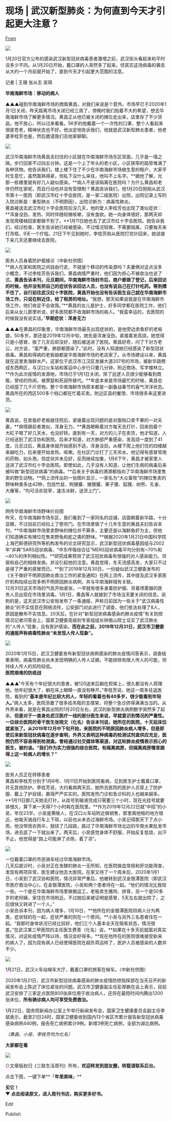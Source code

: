 # 现场 | 武汉新型肺炎：为何直到今天才引起更大注意？

[From](https://mp.weixin.qq.com/s/xuf8nn1OPOY51cyZMduQ-Q)  

![](https://res.cloudinary.com/dqvsulqdb/image/upload/v1580995349/aj7gzvtf5jxmfx5bdqnb.gif)

1月20日官方公布的感染武汉新型冠状病毒患者激增之前，武汉街头看起来和平时没多少不同。从1月20日开始，戴口罩的人突然多了起来。但其实这场病毒的袭击从大约一个月前就开始了，直到今天才引起更大范围的注意。  

记者 | 王珊 张从志 吴琪

**华南海鲜市场：移动的病人**  

▲▲▲碰到华南海鲜市场的商贩黄昌，对我们来说是个意外。市场早已于2020年1月1日关闭，昨天距离市场关闭已经三周了，傍晚时我们抱着不大的希望，想去华南海鲜市场了解更多情况。黄昌正从他已被关闭的摊位走出来，店里存了不少货品，他不放心，所以过来看看。56岁的他戴着一个一次性的口罩，整个人看起来很是苍老，精神状态也不好。他淡定地告诉我们，他就是武汉新型肺炎患者，他老婆李桂芳也是，然后邀请我们去他家聊聊。  

![](https://res.cloudinary.com/dqvsulqdb/image/upload/v1580995350/p2inhjwfuai9c2hr949s.jpg)

武汉华南海鲜市场黄昌夫妇住的小区就在华南海鲜市场东区背面，几乎是一墙之隔，步行回家不过四五分钟。这是一个上了年头的老小区，小区狭窄的路旁堆满了各种货物。他告诉我们，楼上楼下住了不少在华南海鲜市场做生意的租户，大家平时生意忙，虽然面熟得紧，但私下没什么来往，他叫不上名字。**据他了解，光那一栋楼里就有好几人疑似感染。**病人不是该隔离在医院吗？为什么黄昌和老伴仍然在家呢，而且行动也并没有受限制？黄昌告诉我们，他1月20日刚刚从武汉市第十一医院（即武汉市红十字会医院，是一家二级医院）出院，出院记录上写的入院诊断是：重型肺炎（不明原因），出院诊断为：病毒性肺炎。  
黄昌被送去武汉市红十字会医院后没几天，他的爱人李桂芳也出现了类似症状：**浑身没劲，发热、同时伴随轻微咳嗽，没有食欲。她一向身体很好，那两天却发现爬楼梯回家都做不到了。**1月11日她也去了武汉市红十字会医院。她告诉我们，经过检查，医生告诉她已经被感染，不过情况轻微，不需要隔离，只要每天来打吊瓶，9天一个疗程。21日下午见到她时，李桂芳刚从医院打完针回来，她说接下来几天还要继续去医院。  

![](https://res.cloudinary.com/dqvsulqdb/image/upload/v1580995351/wxampqh8kt0n6nnbv86z.jpg)

医务人员身着防护服接诊（中新社供图）  
**病人在家和医院之间自由行走，不就是个移动的传染源吗？夫妻俩对这点没多少概念，不过李桂芳告诉我们，黄昌病情严重时，他们因为担心不被收治也说了谎。**黄昌告诉本刊，元旦期间，华南海鲜市场封市后，商户都做了登记，后来回访的时候，他并没有把自己的症状告诉回访人员，也没有说自己在打针吃药。等到撑不住了，自行前往武汉红十字医院，黄昌开始也没有告诉医生自己就在华南海鲜市场工作，只说在附近住，给了租房的地址。**“我想，那天如果说我是在华南海鲜市场工作，他们肯定不会收我。”**黄昌的女儿是护士，好多同学都在医院工作，他们后来从女儿那里听说，好多医院都不收海鲜市场的病人。“我蛮幸运的，去医院的时候我没有说实话。”**早期症状：浑身无力**  

▲▲▲在黄昌的印象里，华南海鲜市场最先出现症状的，是他旁边卖鱼虾的老板娘，50多岁。那还是2019年12月中旬，她先是浑身没劲，紧接着发高烧。她觉得只是小感冒，挨了几天后却没好，随后被送进了医院。黄昌好奇，问了下对方老公，对方说，“蛮严重，肺部都感染了。”此时，没有人知道她已经感染了新型冠状病毒。黄昌和得病的老板娘都是华南海鲜市场的老店家了。从市场建设以来，黄昌就在这里卖海鲜水产。这家位于武汉市江汉区发展大道207号的市场，被新华路劈成东西两区，与汉口火车站和客运中心步行只要几分钟，附近商场、写字楼林立。**作为此次疫情的发源地，市场已于1月1日关闭，除了巡逻人员很少能够看到商贩，曾经的热闹，被萧瑟和死寂所替代。**年底本来是市场最忙的时候，黄昌也已经囤了几千斤货物。整个华南海鲜市场原本都是一副备战春节的喜气洋洋状态。黄昌所在的西区500多个档口都在忙着买卖。附近区县的餐馆、市场很多来这里进货。  

![](https://res.cloudinary.com/dqvsulqdb/image/upload/v1580995352/blbhhlek2zqn4skds12l.jpg)

黄昌说，在卖鱼虾老板娘住院后，紧接着出现问题的是对面档口卖干果的一对夫妻。**病情跟前者类似，浑身无力。**黄昌眼瞅着对方每天去打针，回来抱着个大缸子喝了好几天水，也没好转。直到有一天，对方的儿子在卖货，他才知道，人已经送到了武汉协和医院。后来才知道，对方肺部严重感染，发高烧一度到了41度。元旦过后，黄昌身体就开始感到不适，浑身没劲，从楼下爬上他们住的四楼越来越吃力，后来便开始发热、咳嗽。在社区门诊打了三天吊水，他记得有感冒常用的药物，如头孢，但症状并未见好，反而继续加重，1月6下午，黄昌才被家里人送进了武汉市红十字会医院。即使如此，几乎没有人知道，让他们生病的病毒后来被叫做“新型冠状病毒”的病毒。**后来关于病毒的溯源都指向了华南海鲜市场里售卖的野生动物。**网上流传出的一张图片显示，一家名为“大众畜牧”的摊位售卖的野味种类多达42种，包括竹鼠、狗狸獾、猪狸獾、果子狸、狐狸、树熊、孔雀、大雁等，“均可活杀现宰，速冻冰鲜，送货上门”。

![](https://res.cloudinary.com/dqvsulqdb/image/upload/v1580995353/j9vbqhrczmgtxrkxv8og.jpg)

网传华南海鲜市场野味价目图  
昨天，在华南海鲜市场东区，我们看到了一家同名的店铺，店面朝着新华路，十分显眼，不过目前已经拉上了卷帘门。在市场里做了十几年生意的黄昌夫妇告诉本刊，**华南海鲜市场里卖野味的摊位并不算多，主要还是以海鲜鱼虾为主，但他们知道确实有摊位在售卖野兔和蛇之类的野味。**根据2020年1月21日中国科学院上海巴斯德研究所等机构发布的论文研究显示，武汉新型冠状病毒基因组与2002年“非典”SARS冠状病毒、“中东呼吸综合征”MERS冠状病毒平均分别有~70%和~40%的序列相似性。**研究成果预测了武汉冠状病毒有很强的对人感染能力。邻居和自己的相继发病，并没引起他的注意。黄昌觉得，冬天流感高发，大家只不过是得了严重的感冒而已。**到了2019年12月30日，一份疑似武汉卫健委发布的《关于做好不明原因肺炎救治工作的紧急通知》在网上流传，其中提及武汉多家医疗机构陆续出现多例不明原因肺炎病例，并与华南海鲜城有关联。  
12月31日这天市场的气氛开始紧张，一早就有很多身着防护服、背着喷雾器的医务人员出现在市场里消毒。1月1日，黄昌等人就接到了市场当天要关闭的信息。讽刺的是，这天武汉市公安局发布了一条通报，声称日前因为一些关于“武汉病毒性肺炎”的不实信息在网络流传，公安部门对此进行了调查，他们依法处理了8人，原因是散布不实信息。20天后，在针对“新型冠状病毒感染的肺炎疫情”有关防控情况记者问答会上，国家卫健委高级别专家组组长钟南山院士证实了武汉肺炎的“人传人”现象，且有医护感染。**而在此之前，2019年12月31日，武汉市卫健委的通报声称病毒性肺炎“未发现人传人现象”。**  

![](https://res.cloudinary.com/dqvsulqdb/image/upload/v1580995354/gukpluudxo52o0nxsdeo.jpg)

2020年1月15日，武汉卫健委发布新型冠状病例感染的肺炎疫情问答表示，调查结果表明，病毒性肺炎尚未发现明确的人传人证据，不能排除有限人传人的可能，但持续人传人的风险较低。  
**医院艰难的防疫战**  

▲▲▲“今天有个年纪很大的患者，被120送来后躺在担架上，很久都没有人搭理他。他年纪很大了，躺在床上眼睛一直没有睁开。”李桂芳说，她这一周多往返医院，看到的“**基本是年纪比较大的人，年轻的看着也有40多岁，很少能看到年轻人。**”病人太多，医院添置了很多挂吊瓶的支撑架，将整个急诊挤得满满当当的。从外界来看，就是在黄昌出院的1月20日左右，武汉的新型肺炎病例数字突然多了起来。**但是对于一直身处武汉医疗一线的部分医生来说，早就意识到情况的严重性。**一位综合医院的骨干医生张晓文（化名）告诉本刊说，她所在的医院，十天前床位就紧张了。从2019年12月中下旬开始，来医院的不明原因肺炎病人增多，但是即使后来新型冠状病毒在逐步查明，外界又表明这种病毒的检测试剂盒供应充足，医院仍然不容易得到检测盒。曾经通过社交媒体等渠道，对这轮肺炎疫情表示担心的医生，被约谈。**“我们作为实力很强的综合医院，有隔离病房，但隔离病房哪里跟得上这一轮病人的增长？”**

![](https://res.cloudinary.com/dqvsulqdb/image/upload/v1580995355/net4nbir9fflxbtsjr0n.jpg)

医务人员正在转移患者  
黄昌和李桂芳分别于1月6号、1月11日开始到医院看病，见到医生护士戴着口罩，并无其他防护。李桂芳说，大约看病两天后，她所去医院的医护人员穿上了防护服、戴上了护目镜，裹得严严实实的。医院发热门诊和急诊科的人也越来越多。**1月11日那几天她去打针，从挂号到输液完成只需要三个小时，现在光挂号就要排很久，算下来一天得7个小时耗在医院里。**作为2019年12月22日就“中招”的小吴，年仅23岁。小吴是黄陂人，在汉口火车站附近做销售，那里离他租的地方很近，他每天骑自行车上下班，以前也从未去过海鲜市场。小吴记得那天下了点小雨，他没带雨衣雨伞，就绕了几段路，路过了华南海鲜市场北边的华南水果批发市场，进去逛了一下就出来了。两天后，小吴感觉身体不舒服，开始反复低烧，出汗不止，他觉得是“路上可能淋了点雨，着了凉”。  

![](https://res.cloudinary.com/dqvsulqdb/image/upload/v1580995356/rfrx0szrcvnaa21a9uyr.jpg)

一位戴着口罩的市民骑车经过华南海鲜市场。  
几天后就诊时，小吴对正在发酵的肺炎一无所知，在医院做血常规和肝功能筛查，发现有两项异常，医生建议他去大医院。在家又待了一个周末后，2020年1月1日，小吴到了武汉协和医院，情况非常严重后，他被转到武汉金银潭医院（即武汉市医疗救治中心）。在金银潭医院，小吴和两个患者待在一起。“他们的情况比我轻一些。一个是在华南海鲜市场里做搬运工，老板卖生猪肉、排骨，另一个是50多岁的老阿姨，家住在市场附近。不过她后来被证明是感冒，5天左右就出院了，之后很快又转进了一个人。”  
小吴告诉本刊，因为病人增多，1月10日，**他所在的金银潭医院将病人分为两类，症状轻的在一起，症状严重的则在一个房间。**小吴与另外三名患者住在一起。“我那时身体状况已经比较好，他们三个人基本全天在吸氧状态，情况很差。”在武汉某三甲医院的主任医生费青（化名）说，**如果在十多天前就面对真实情况，对这轮疫情严阵以待，情况会好得多。**现在他所在的医院很难接受新来的病人了，因为现有病人已经使得医院在超负荷运转了，医护人员被感染的人数并不少。  

![](https://res.cloudinary.com/dqvsulqdb/image/upload/v1580995357/wshv3cdwroe6c7snh3v3.jpg)

1月21日，武汉火车站候车大厅，戴着口罩的旅客在候车。（中新社供图）  

2020年1月21日，武汉市新型冠状病毒感染的肺炎疫情防控指挥部在当天召开的新闻发布会上陈述了床位紧张的问题。武汉市卫健委副主任彭厚鹏在会上表示，目前武汉安排了三家定点医院800张床位用于收治病人，还将在最短时间内腾出1200张床位，**所有确诊病人均可享受免费救治。**  

1月22日，国务院新闻办公室上午举行新闻发布会，国家卫生健康委员会副主任李斌表示，截至21日24时，国家卫健委收到国内13个省区市累计报告新型冠状病毒感染病例440例，报告死亡病例累计9例。新增3例死亡病例，全部为湖北病例。  

_（黄昌、小吴、李桂芳均为化名）_

**大家都在看**  

![](https://res.cloudinary.com/dqvsulqdb/image/upload/v1580995358/tzuys4dm8erpbnnduxcc.gif)

⊙文章版权归《三联生活周刊》所有，**欢迎转发到朋友圈，转载请联系后台。**  

点击下图，一键下单**「**年里美味**」**  

**买它！**  
**▼ 点击阅读原文，进入周刊书店，购买更多好书。**

Edit

Publish

